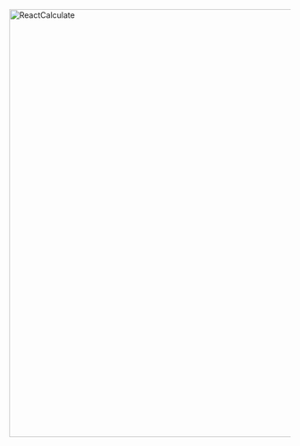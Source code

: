<img width="766" alt="ReactCalculate" src="https://user-images.githubusercontent.com/102438965/174890782-e56fb0e1-57f8-4ae5-bce8-33c76af6432a.png">
